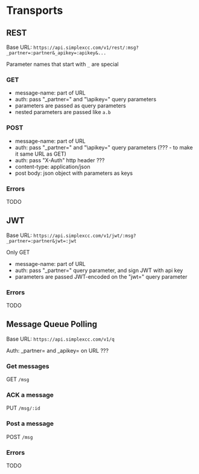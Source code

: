 # Transports #

## REST ##

Base URL: `https://api.simplexcc.com/v1/rest/:msg?_partner=:partner&_apikey=:apikey&...`

Parameter names that start with `_` are special

### GET ###

* message-name: part of URL
* auth: pass "\_partner=" and "\apikey=" query parameters
* parameters are passed as query parameters
* nested parameters are passed like `a.b`

### POST ###

* message-name: part of URL
* auth: pass "\_partner=" and "\apikey=" query parameters (??? - to make it same URL as GET)
* auth: pass "X-Auth" http header ???
* content-type: application/json
* post body: json object with parameters as keys

### Errors ###

TODO

## JWT ##

Base URL: `https://api.simplexcc.com/v1/jwt/:msg?_partner=:partner&jwt=:jwt`

Only GET

* message-name: part of URL
* auth: pass "\_partner=" query parameter, and sign JWT with api key
* parameters are passed JWT-encoded on the "jwt=" query parameter

### Errors ###

TODO

## Message Queue Polling ##

Base URL: `https://api.simplexcc.com/v1/q`

Auth: \_partner= and \_apikey= on URL ???

### Get messages ###

GET `/msg`

### ACK a message ###

PUT `/msg/:id`

### Post a message ###

POST `/msg`

### Errors ###

TODO
